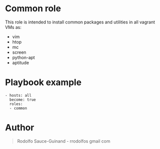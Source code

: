 # Common role
This role is intended to install common packages and utilities in all vagrant VMs as:
  - vim
  - htop
  - mc
  - screen
  - python-apt
  - aptitude

# Playbook example
```
- hosts: all
  become: true
  roles:
  - common
```
# Author

> Rodolfo Sauce-Guinand - rrodolfos gmail com